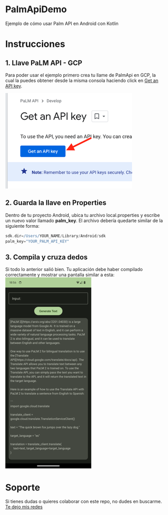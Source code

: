 # PalmApiDemo

Ejemplo de cómo usar Palm API en Android con Kotlin


# Instrucciones

## 1. Llave PaLM API - GCP
Para poder usar el ejemplo primero crea tu llame de PalmApi en GCP, la cual la puedes obtener desde la misma consola haciendo click en [Get an API key](
https://developers.generativeai.google/tutorials/setup).

![apikey](./screenshots/get_key.png)


## 2. Guarda la llave en Properties
Dentro de tu proyecto Android, ubica tu archivo local.properties y escribe un nuevo valor llamado __palm_key__. El archivo debería quedarte similar de la siguiente forma:

``` groovy
sdk.dir=/Users/YOUR_NAME/Library/Android/sdk
palm_key="YOUR_PALM_API_KEY"
```

## 3. Compila y cruza dedos
Si todo lo anterior salió bien. Tu aplicación debe haber compilado correctamente y mostrar una pantalla similar a esta:
![baseApp](./screenshots/first_load.png)


# Soporte
Si tienes dudas o quieres colaborar con este repo, no dudes en buscarme. [Te dejo mis redes](http://bio.link/tohure)